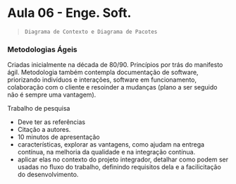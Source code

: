
# Aula 06 - Enge. Soft.

> `Diagrama de Contexto e Diagrama de Pacotes`


### Metodologias Ágeis

Criadas inicialmente na década de 80/90.
Princípios por trás do manifesto ágil.
Metodologia também contempla documentação de software, priorizando indivíduos e interações, software em funcionamento, colaboração com o cliente e resoinder a mudanças (plano a ser seguido não é sempre uma vantagem).


Trabalho de pesquisa

- Deve ter as referências
- Citação a autores.
- 10 minutos de apresentação
- características, explorar as vantagens, como ajudam na entrega contínua, na melhoria da qualidade e na integração contínua.
- aplicar elas no contexto do projeto integrador, detalhar como podem ser usadas no fluxo do trabalho, definindo
requisitos dela e a facilicitação do desenvolvimento.


